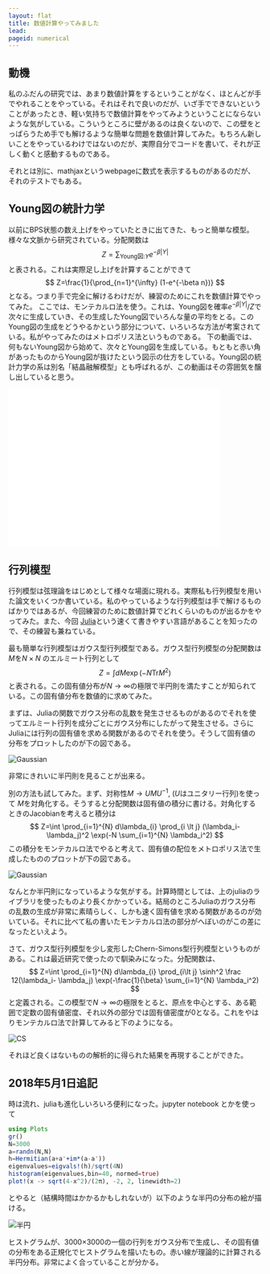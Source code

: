 ```yaml
---
layout: flat
title: 数値計算やってみました
lead:  
pageid: numerical
---
```

## 動機

私のふだんの研究では、あまり数値計算をするということがなく、ほとんどが手でやれることをやっている。それはそれで良いのだが、いざ手でできないということがあったとき、軽い気持ちで数値計算をやってみようということにならないような気がしている。こういうところに壁があるのは良くないので、この壁をとっぱらうため手でも解けるような簡単な問題を数値計算してみた。もちろん新しいことをやっているわけではないのだが、実際自分でコードを書いて、それが正しく動くと感動するものである。

それとは別に、mathjaxというwebpageに数式を表示するものがあるのだが、それのテストでもある。

## Young図の統計力学
以前にBPS状態の数え上げをやっていたときに出てきた、もっと簡単な模型。様々な文脈から研究されている。分配関数は
$$
Z=\sum_{\mathrm{Young図:} Y}e^{-\beta |Y|}
$$
と表される。これは実際足し上げを計算することができて
$$
Z=\frac{1}{\prod_{n=1}^{\infty} (1-e^{-\beta n})}
$$
となる。つまり手で完全に解けるわけだが、練習のためにこれを数値計算でやってみた。
ここでは、モンテカルロ法を使う。これは、Young図を確率$e^{-\beta|Y|}/Z$で次々に生成していき、その生成したYoung図でいろんな量の平均をとる。このYoung図の生成をどうやるかという部分について、いろいろな方法が考案されている。私がやってみたのはメトロポリス法というものである。
下の動画では、何もないYoung図から始めて、次々とYoung図を生成している。もともと赤い角があったものからYoung図が抜けたという図示の仕方をしている。Young図の統計力学の系は別名「結晶融解模型」とも呼ばれるが、この動画はその雰囲気を醸し出していると思う。
<iframe width="420" height="315" src="//www.youtube.com/embed/2XaY_hatrF4?rel=0" frameborder="0" allowfullscreen></iframe>

## 行列模型
行列模型は弦理論をはじめとして様々な場面に現れる。実際私も行列模型を用いた論文をいくつか書いている。私のやっているような行列模型は手で解けるものばかりではあるが、今回練習のために数値計算でどれくらいのものが出るかをやってみた。また、今回 [Julia](http://julialang.org/)という速くて書きやすい言語があることを知ったので、その練習も兼ねている。

最も簡単な行列模型はガウス型行列模型である。ガウス型行列模型の分配関数は$M$を$N\times N$
のエルミート行列として
$$
Z=\int dM \exp(-N \mathrm{Tr} M^2)
$$
と表される。この固有値分布が$N\to\infty$の極限で半円則を満たすことが知られている。この固有値分布を数値的に求めてみた。

まずは、Juliaの関数でガウス分布の乱数を発生させるものがあるのでそれを使ってエルミート行列を成分ごとにガウス分布にしたがって発生させる。さらにJuliaには行列の固有値を求める関数があるのでそれを使う。そうして固有値の分布をプロットしたのが下の図である。

![Gaussian](out.svg)

非常にきれいに半円則を見ることが出来る。

別の方法も試してみた。まず、対称性$M\to UMU^{-1}$, ($U$はユニタリー行列)を使って
$M$を対角化する。そうすると分配関数は固有値の積分に書ける。対角化するときのJacobianを考えると積分は
$$
Z=\int \prod_{i=1}^{N}
d\lambda_{i}
\prod_{i \lt j}
(\lambda_i-
\lambda_j)^2
\exp(-N \sum_{i=1}^{N} \lambda_i^2)
$$
この積分をモンテカルロ法でやると考えて、固有値の配位をメトロポリス法で生成したもののプロットが下の図である。

![Gaussian](out1.svg)

なんとか半円則になっているような気がする。計算時間としては、上のjuliaのライブラリを使ったものより長くかかっている。結局のところJuliaのガウス分布の乱数の生成が非常に素晴らしく、しかも速く固有値を求める関数があるのが効いている。それに比べて私の書いたモンテカルロ法の部分がへぼいのがこの差になったといえよう。

さて、ガウス型行列模型を少し変形したChern-Simons型行列模型というものがある。これは最近研究で使ったので馴染みになった。分配関数は、
$$
Z=\int \prod_{i=1}^{N}
d\lambda_{i}
\prod_{i\lt j}
\sinh^2 \frac 12(\lambda_i-
\lambda_j)
\exp(-\frac{1}{\beta} \sum_{i=1}^{N} \lambda_i^2)
$$
と定義される。この模型で$N\to \infty$の極限をとると、原点を中心とする、ある範囲で定数の固有値密度、それ以外の部分では固有値密度が0となる。これをやはりモンテカルロ法で計算してみると下のようになる。

![CS](out2.svg)

それほど良くはないものの解析的に得られた結果を再現することができた。

## 2018年5月1日追記
時は流れ、juliaも進化しいろいろ便利になった。jupyter notebook とかを使って

```julia
using Plots
gr()
N=3000
a=randn(N,N)
h=Hermitian(a+a'+im*(a-a'))
eigenvalues=eigvals!(h)/sqrt(4N)
histogram(eigenvalues,bin=40, normed=true)
plot!(x -> sqrt(4-x^2)/(2π), -2, 2, linewidth=2)
```

とやると（結構時間はかかるかもしれないが）以下のような半円の分布の絵が描ける。

![半円](semi-circle.svg)

ヒストグラムが、3000×3000の一個の行列をガウス分布で生成し、その固有値の分布をある正規化でヒストグラムを描いたもの。赤い線が理論的に計算される半円分布。非常によく合っていることが分かる。

<script type="text/x-mathjax-config">
  MathJax.Hub.Config({tex2jax: {inlineMath: [['$','$'], ['$','$']]}});
</script>
<script type="text/javascript" async
  src="https://cdn.mathjax.org/mathjax/latest/MathJax.js?config=TeX-AMS_CHTML">
</script>
